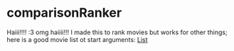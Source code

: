 # comparisonRanker
Haiii!!!! :3 omg haiiii!!!
I made this to rank movies but works for other things; here is a good movie list ot start arguments:
[List](https://docs.google.com/document/d/1bZy3z8U29C-ydpTSzzYO-94U-wyGSSOY5KIvU_eGRE8/edit?usp=sharing)

